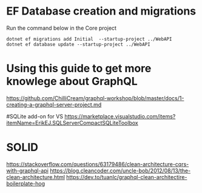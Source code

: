 # EF Database creation and migrations

Run the command below in the Core project

```
dotnet ef migrations add Initial  --startup-project ../WebAPI 
dotnet ef database update --startup-project ../WebAPI 

```


# Using this guide to get more knowlege about GraphQL
https://github.com/ChilliCream/graphql-workshop/blob/master/docs/1-creating-a-graphql-server-project.md

#SQLite add-on for VS 
https://marketplace.visualstudio.com/items?itemName=ErikEJ.SQLServerCompactSQLiteToolbox

# SOLID 
https://stackoverflow.com/questions/63179486/clean-architecture-cqrs-with-graphql-api
https://blog.cleancoder.com/uncle-bob/2012/08/13/the-clean-architecture.html
https://dev.to/tuanlc/graphql-clean-architectire-boilerplate-hog